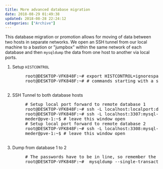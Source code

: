 ```yaml
---
title: More advanced database migration
date: 2018-08-29 01:49:38
updated: 2018-08-28 22:24:12
categories: ["Archive"]
---
```


This database migration or promotion allows for moving of data between two hosts in separate networks. We open an SSH tunnel from our local machine to a bastion or "jumpbox" within the same network of each database and then `mysqldump` the data from one host to another via local ports.


1. Setup `HISTCONTROL`

    <pre class="prettyprint">
        root@DESKTOP-VFK848F:~# export HISTCONTROL=ignorespace
        root@DESKTOP-VFK848F:~# # commands starting with a space will no longer show up in history
    </pre>

2. SSH Tunnel to both database hosts

    <pre class="prettyprint">
        # Setup local port forward to remote database 1
        root@DESKTOP-VFK848F:~# ssh -L localhost:localport:db_host_1:db_port_1 user@jumpbox
        root@DESKTOP-VFK848F:~# ssh -L localhost:3307:mysql-01.tsnet:3306 meder@pve-1.tsnet
        meder@pve-1:~$ # leave this window open
        # Setup local port forward to remote database 2
        root@DESKTOP-VFK848F:~# ssh -L localhost:3308:mysql-02.tsnet:3306 meder@pve-1.tsnet
        meder@pve-1:~$ # leave this window open
    </pre>

3. Dump from database 1 to 2

    <pre class="prettyprint">
        # The passwords have to be in line, so remember the extra space before the command to exclude it from history
        root@DESKTOP-VFK848F:~#  mysqldump --single-transaction -h 127.0.0.1 -P 3307 -u root -p'db1password' | mysql -h 127.0.0.1 -P 3308 -u root -p'db2password'         
    </pre>